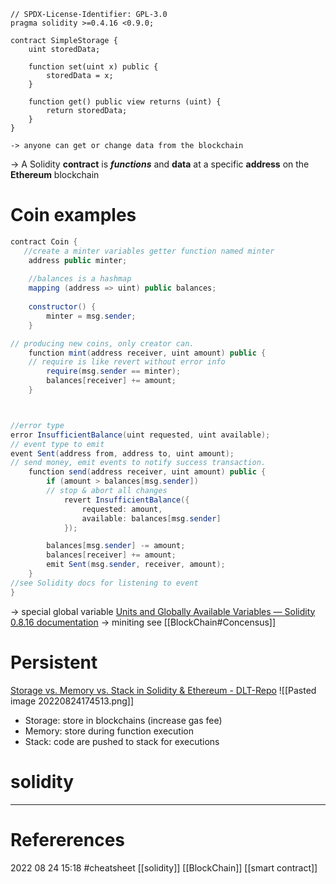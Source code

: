 ```solidity
// SPDX-License-Identifier: GPL-3.0
pragma solidity >=0.4.16 <0.9.0;

contract SimpleStorage {
    uint storedData;

    function set(uint x) public {
        storedData = x;
    }

    function get() public view returns (uint) {
        return storedData;
    }
}

-> anyone can get or change data from the blockchain
```
-> A Solidity **contract** is **_functions_** and **data** at a specific **address** on the **Ethereum** blockchain

# Coin examples 
```java
contract Coin {
   //create a minter variables getter function named minter 
    address public minter; 
 
    //balances is a hashmap 
    mapping (address => uint) public balances;
    
    constructor() {
        minter = msg.sender;
    }

// producing new coins, only creator can.
    function mint(address receiver, uint amount) public {
    // require is like revert without error info 
        require(msg.sender == minter);
        balances[receiver] += amount;
    }



//error type 
error InsufficientBalance(uint requested, uint available);
// event type to emit
event Sent(address from, address to, uint amount);
// send money, emit events to notify success transaction. 
    function send(address receiver, uint amount) public {
        if (amount > balances[msg.sender])
        // stop & abort all changes
            revert InsufficientBalance({
                requested: amount,
                available: balances[msg.sender]
            });

        balances[msg.sender] -= amount;
        balances[receiver] += amount;
        emit Sent(msg.sender, receiver, amount);
    }
//see Solidity docs for listening to event 
}
```
-> special global variable [Units and Globally Available Variables — Solidity 0.8.16 documentation](https://docs.soliditylang.org/en/v0.8.16/units-and-global-variables.html#special-variables-functions)
-> miniting see [[BlockChain#Concensus]]

# Persistent
[Storage vs. Memory vs. Stack in Solidity & Ethereum - DLT-Repo](https://dlt-repo.net/storage-vs-memory-vs-stack-in-solidity-ethereum/)
![[Pasted image 20220824174513.png]]
- Storage: store in blockchains (increase gas fee)
- Memory:  store during function execution
- Stack: code are pushed to stack for executions


# solidity
--- 
# Refererences 




2022 08 24 15:18
#cheatsheet [[solidity]] [[BlockChain]] [[smart contract]]